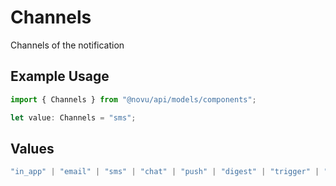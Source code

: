# Channels

Channels of the notification

## Example Usage

```typescript
import { Channels } from "@novu/api/models/components";

let value: Channels = "sms";
```

## Values

```typescript
"in_app" | "email" | "sms" | "chat" | "push" | "digest" | "trigger" | "delay" | "custom"
```